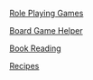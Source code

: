 <div class="container">
	<p><a href="RolePlayingGames/">Role Playing Games</a></p>
	<p><a href="BoardGameHelper/">Board Game Helper</a></p>
	<p><a href="BookReading/">Book Reading</a></p>
	<p><a href="Recipes/">Recipes</a></p>
</div>
